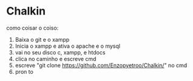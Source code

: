 # Chalkin
como coisar o coiso:

1. Baixa o git e o xampp
2. Inicia o xampp e ativa o apache e o mysql
3. vai no seu disco c, xampp, e htdocs
4. clica no caminho e escreve cmd
5. escreve "git clone https://github.com/Enzopyetroo/Chalkin/" no cmd
6. pron   to
